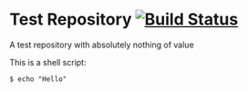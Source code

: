 # Test Repository [![Build Status](https://travis-ci.com/Stannislav/test_repository.svg?branch=master)](https://travis-ci.com/Stannislav/test_repository)
A test repository with absolutely nothing of value

This is a shell script:
```shell
$ echo "Hello"
```
